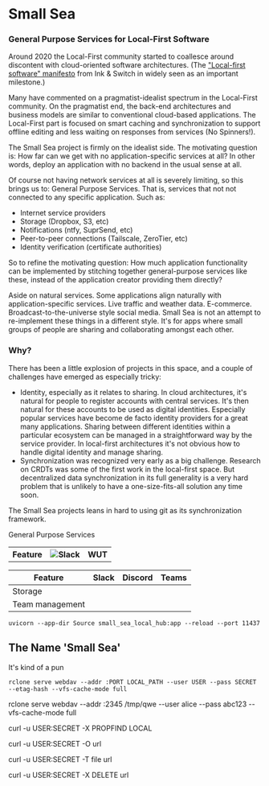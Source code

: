 # Small Sea

### General Purpose Services for Local-First Software

Around 2020 the Local-First community started to coallesce around discontent with cloud-oriented software architectures.
(The ["Local-first software" manifesto](https://www.inkandswitch.com/essay/local-first/) from Ink & Switch in widely seen as an important milestone.)

Many have commented on a pragmatist-idealist spectrum in the Local-First community.
On the pragmatist end, the back-end architectures and business models are similar to conventional cloud-based applications.
The Local-First part is focused on smart caching and synchronization to support offline editing and less waiting on responses from services (No Spinners!).

The Small Sea project is firmly on the idealist side.
The motivating question is: How far can we get with no application-specific services at all?
In other words, deploy an application with no backend in the usual sense at all.

Of course not having network services at all is severely limiting, so this brings us to: General Purpose Services.
That is, services that not not connected to any specific application.
Such as:

- Internet service providers
- Storage (Dropbox, S3, etc)
- Notifications (ntfy, SuprSend, etc)
- Peer-to-peer connections (Tailscale, ZeroTier, etc)
- Identity verification (certificate authorities)

So to refine the motivating question: How much application functionality can be implemented by stitching together general-purpose services like these, instead of the application creator providing them directly?

Aside on natural services.
Some applications align naturally with application-specific services.
Live traffic and weather data.
E-commerce.
Broadcast-to-the-universe style social media.
Small Sea is not an attempt to re-implement these things in a different style.
It's for apps where small groups of people are sharing and collaborating amongst each other.

### Why?

There has been a little explosion of projects in this space, and a couple of challenges have emerged as especially tricky:

- Identity, especially as it relates to sharing.
  In cloud architectures, it's natural for people to register accounts with central services.
  It's then natural for these accounts to be used as digital identities.
  Especially popular services have become de facto identity providers for a great many applications.
  Sharing between different identities within a particular ecosystem can be managed in a straightforward way by the service provider.
  In local-first architectures it's not obvious how to handle digital identity and manage sharing.
- Synchronization was recognized very early as a big challenge.
  Research on CRDTs was some of the first work in the local-first space.
  But decentralized data synchronization in its full generality is a very hard problem that is unlikely to have a one-size-fits-all solution any time soon.
  
The Small Sea projects leans in hard to using git as its synchronization framework.

General Purpose Services

<table>
<tr>
<th>Feature</th>
<th><img src="./Images/slack-icon.png" alt="Slack"></th>
<th>WUT</th>
</tr>
</table>

| Feature         | Slack | Discord | Teams |
|-----------------|-------|---------|-------|
| Storage         |       |         |       |
| Team management |       |         |       |

`uvicorn --app-dir Source small_sea_local_hub:app --reload --port 11437`

## The Name 'Small Sea'

It's kind of a pun


`rclone serve webdav --addr :PORT LOCAL_PATH --user USER --pass SECRET --etag-hash --vfs-cache-mode full`

rclone serve webdav --addr :2345 /tmp/qwe --user alice --pass abc123 --vfs-cache-mode full

curl -u USER:SECRET -X PROPFIND LOCAL

curl -u USER:SECRET -O url

curl -u USER:SECRET  -T file url

curl -u USER:SECRET -X DELETE url